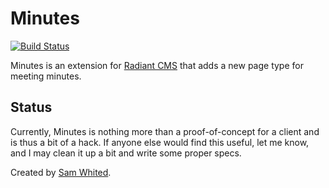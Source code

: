 # Minutes

[![Build Status](https://secure.travis-ci.org/SamWhited/radiant-minutes-extension.png)](http://travis-ci.org/SamWhited/radiant-minutes-extension)

Minutes is an extension for [Radiant CMS](http://radiantcms.org) that
adds a new page type for meeting minutes.

## Status

Currently, Minutes is nothing more than a proof-of-concept for a client
and is thus a bit of a hack. If anyone else would find this useful, let
me know, and I may clean it up a bit and write some proper specs.

Created by [Sam Whited](https://samwhited.com). 
